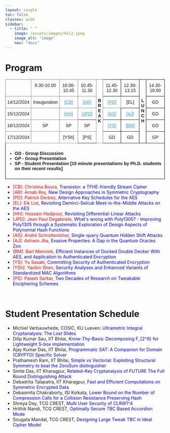 ```yaml
---
layout: single
toc: false
classes: wide
sidebar:  
  - title: " "   
    image: /assets/images/kol2.jpeg
    image_alt: "image"
    nav: "docs"
---
```


# Program

<style type="text/css">
.tg  {border-collapse:collapse;border-spacing:0;}
.tg td{border-color:black;border-style:solid;border-width:1px;font-family:Arial, sans-serif;font-size:14px;
  overflow:hidden;padding:10px 5px;word-break:normal;}
.tg th{border-color:black;border-style:solid;border-width:1px;font-family:Arial, sans-serif;font-size:14px;
  font-weight:normal;overflow:hidden;padding:10px 5px;word-break:normal;}
.tg .tg-baqh{text-align:center;vertical-align:top}
.tg .tg-c3ow{border-color:inherit;text-align:center;vertical-align:top}
.tg .tg-0lax{text-align:left;vertical-align:top}
</style>
<table class="tg"><thead>
  <tr>
    <th class="tg-c3ow"></th>
    <th class="tg-c3ow">9.30-10.00</th>
    <th class="tg-c3ow">10.00-10.45</th>
    <th class="tg-c3ow">10.45-11.30</th>
    <th class="tg-c3ow" rowspan="5"><br><br><br><span style="font-weight:bold">B</span><br><span style="font-weight:bold">R</span><br><span style="font-weight:bold">E</span><br><span style="font-weight:bold">A</span><br><span style="font-weight:bold">K</span></th>
    <th class="tg-baqh">11.45-12.30</th>
    <th class="tg-baqh">12.30-13.15</th>
    <th class="tg-baqh" rowspan="5"><br><br><br><span style="font-weight:bold">L</span><br><span style="font-weight:bold">U</span><br><span style="font-weight:bold">N</span><br><span style="font-weight:bold">C</span><br><span style="font-weight:bold">H</span></th>
    <th class="tg-baqh">14.30-18.00</th>
  </tr>
  <tr>
    <th class="tg-c3ow">14/12/2024</th>
    <th class="tg-c3ow">Inauguration</th>
    <th class="tg-c3ow"><a style="color: #3ca0cc;" href="https://www.tcgcrest.org/wp-content/uploads/2024/12/Talk_Christina.pdf">[CB]</a></th>
    <th class="tg-c3ow"><a style="color: #3ca0cc;" href="https://www.tcgcrest.org/wp-content/uploads/2024/12/Talk_Arnab.pdf">[AR]</a></th>
    <th class="tg-c3ow"><a style="color: #3ca0cc;" href="https://www.tcgcrest.org/wp-content/uploads/2024/12/Talk_Patrick.pdf">[PD]</a></th>
    <th class="tg-baqh">[EL]</th>
    <th class="tg-baqh">GD</th>
  </tr>
  <tr>
    <th class="tg-c3ow">15/12/2024</th>
    <th class="tg-c3ow"> </th>
    <th class="tg-c3ow"><a style="color: #3ca0cc;" href="https://www.tcgcrest.org/wp-content/uploads/2024/12/Talk_Hosein.pdf">[HH]</a></th>
    <th class="tg-baqh"><a style="color: #3ca0cc;" href="https://www.tcgcrest.org/wp-content/uploads/2024/12/Talk_JeanPaul.pptx">[JPD]</a></th>
    <th class="tg-baqh"><a style="color: #3ca0cc;" href="https://www.tcgcrest.org/wp-content/uploads/2024/12/Talk_Andre.pdf">[AS]</a></th>
    <th class="tg-baqh"><a style="color: #3ca0cc;" href="https://www.tcgcrest.org/wp-content/uploads/2024/12/Talk_Ashwin.pdf">[AJ]</a></th>    
    <th class="tg-baqh">GD</th>
  </tr>
  <tr>
    <th class="tg-c3ow">16/12/2024</th>
    <th class="tg-c3ow">SP</th>
    <th class="tg-c3ow">SP</th>
    <th class="tg-c3ow">SP</th>
    <th class="tg-baqh"><a style="color: #3ca0cc;" href="https://www.tcgcrest.org/wp-content/uploads/2024/12/Talk_Sasaki.pdf">[YS]</a></th>
    <th class="tg-baqh"><a style="color: #3ca0cc;" href="https://www.tcgcrest.org/wp-content/uploads/2024/12/Talk_Bart.pdf">[BM]</a></th>
    <th class="tg-baqh">GD</th>
  </tr>
  <tr>
    <th class="tg-c3ow">17/12/2024</th>
    <th class="tg-c3ow"> </th>
    <th class="tg-c3ow">[YSh]</th>
    <th class="tg-baqh">[PS]</th>
    <th class="tg-baqh">GD</th>
    <th class="tg-baqh">GD</th>
    <th class="tg-baqh">GP</th>
  </tr>
  <tr>
    <td class="tg-0lax" colspan="9"><span style="font-weight:bold">
    <ul>
    <li> GD - Group Discussion </li>
    <li> GP - Group Presentation </li>
    <li> SP - Student Presentation [15 minute presentations by Ph.D. students on their recent results] </li>
    </ul>
    </span></td>
  </tr></thead>
</table>
<ul>
<li><span style="color: #ff0000;">[CB]: Christina Boura,</span> <span style="color: #0000ff;">Transistor: a TFHE-friendly Stream Cipher</span>
</li>
<li><span style="color: #ff0000;">[AR]: Arnab Roy,</span> <span style="color: #0000ff;"> New Design Approaches in Symmetric Cryptography</span></li>  
<li><span style="color: #ff0000;">[PD]: Patrick Derbez,</span> <span style="color: #0000ff;"> Alternative Key Schedules for the AES</span></li>
<li><span style="color: #ff0000;">[EL]: Eik List,</span> <span style="color: #0000ff;"> Revisiting Demirci-Selcuk Meet-in-the-Middle Attacks on the AES</span></li>
<li><span style="color: #ff0000;">[HH]: Hossein Hadipour,</span> <span style="color: #0000ff;"> Revisiting Differential-Linear Attacks</span></li>
<li><span style="color: #ff0000;">[JPD]: Jean Paul Degabriele,</span> <span style="color: #0000ff;"> What's wrong with Poly1305? - Improving Poly1305 through a Systematic Exploration of Design Aspects of Polynomial Hash Functions</span></li>
<li><span style="color: #ff0000;">[AS]: André Schrottenloher,</span> <span style="color: #0000ff;">Single-query Quantum Hidden Shift Attacks</span></li>
<li><span style="color: #ff0000;">[AJ]: Ashwin Jha,</span> <span style="color: #0000ff;"> Evasive Properties: A Gap in the Quantum Oracles Zoo</span></li>
<li><span style="color: #ff0000;">[BM]: Bart Mennink,</span> <span style="color: #0000ff;">Efficient Instances of Docked Double Decker With AES, and Application to Authenticated Encryption </span></li>
<li><span style="color: #ff0000;">[YS]: Yu Sasaki,</span> <span style="color: #0000ff;">Committing Security of Authenticated Encryption</span></li>
<li><span style="color: #ff0000;">[YSh]: Yaobin Shen,</span> <span style="color: #0000ff;"> Security Analyses and Enhanced Variants of Standardized MAC Algorithms</span></li>
<li><span style="color: #ff0000;">[PS]: Palash Sarkar,</span> <span style="color: #0000ff;"> Two Decades of Research on Tweakable Enciphering Schemes</span></li>
</ul><br>

# Student Presentation Schedule
<ul>
<li> Michiel Verbauwhede, COSIC, KU Lueven: <span style="color: #0000ff;">Ultrametric Integral Cryptanalysis: The Lost Slides</span></li>
<li> Dilip Kumar Sau, IIT Bhilai, <span style="color: #0000ff;">Know-Thy-Basis: Decomposing F_{2^6} for Lightweight S-box implementation</span></li>
<li> Ajay Kumar Das, IIT Bhilai, <span style="color: #0000ff;">Programmatic SAT: A Companion for Domain (CRYPTO) Specific Solver</span></li>
<li> Prathamesh Ram, IIT Bhilai, <span style="color: #0000ff;">Simple vs Vectorial: Exploiting Structural Symmetry to beat the ZeroSum distinguisher</span></li>
<li> Smita Das, IIT Kharagpur, <span style="color: #0000ff;">Related-Key Cryptanalysis of FUTURE The Full Round Distinguishing Attack</span> </li>
<li> Debadrita Talapatra, IIT Kharagpur, <span style="color: #0000ff;">Fast and Efficient Computations on Symmetric Encrypted Data </span></li>
<li> Debasmita Chakraborty, ISI Kolkata, <span style="color: #0000ff;">Lower Bound on the Number of Compression Calls for a Collision Resistance Preserving
Hash</span></li>
<li> Shreya Dey, TCG CREST, <span style="color: #0000ff;">Multi User Security of CLRW1^4</span> </li>
<li> Hrithik Nandi, TCG CREST, <span style="color: #0000ff;">Optimally Secure TBC Based Accordion Mode</span> </li>
<li> Sougata Mandal, TCG CREST, <span style="color: #0000ff;">Designing Large Tweak TBC in Ideal Cipher Model</span> </li>
</ul>
